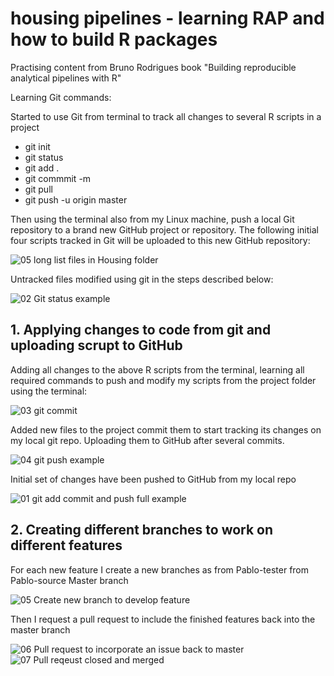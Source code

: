 # housing pipelines - learning RAP and how to build R packages 
Practising content from Bruno Rodrigues book "Building reproducible analytical pipelines with R"

Learning Git commands: 

Started to use Git from terminal to track all changes to several R scripts in a project
- git init
- git status
- git add .
- git commmit -m
- git pull
- git push -u origin master

Then using the terminal also from my Linux machine, push a local Git repository to a brand new GitHub project or repository. The following initial four scripts tracked in Git will be uploaded to this new GitHub repository:

![05 long list files in Housing folder](https://github.com/Pablo-source/housing_pipelines/assets/76554081/09137d13-c113-49c9-8272-dc933802ec29)

Untracked files modified using git in the steps described below:

![02 Git status example](https://github.com/Pablo-source/housing_pipelines/assets/76554081/dae534cc-d088-42b3-ac2a-54e663de5ea7)

## 1. Applying changes to code from git and uploading scrupt to GitHub

Adding all changes to the above R scripts from the terminal, learning all required commands to push and modify my scripts from the project folder using the terminal:

![03 git commit](https://github.com/Pablo-source/housing_pipelines/assets/76554081/a9055639-2cf0-4393-a902-9d5f838d353b)

Added new files to the project commit them to start tracking its changes on my local git repo. Uploading them to GitHub after several commits.

![04 git push example](https://github.com/Pablo-source/housing_pipelines/assets/76554081/6ce16bd2-2e1f-46b6-b549-ea2fcb36fb31)

Initial set of changes have been pushed to GitHub from my local repo

![01 git add commit and push full example](https://github.com/Pablo-source/housing_pipelines/assets/76554081/4a0f9fcc-a606-4197-8c8b-b24525990e0d)

## 2. Creating different branches to work on different features

For each new feature I create a new branches as from Pablo-tester from Pablo-source Master branch

![05 Create new branch to develop feature](https://github.com/Pablo-source/housing_pipelines/assets/76554081/e940ee49-7e7a-40c9-b333-9495e30295d3)

Then I request a pull request to include the finished features back into the master branch

![06 Pull request to incorporate an issue back to master](https://github.com/Pablo-source/housing_pipelines/assets/76554081/e030f74b-7396-47bc-9e8e-1aa271df5594)
![07 Pull reqeust closed and merged](https://github.com/Pablo-source/housing_pipelines/assets/76554081/daa9c316-8ab8-4a09-bf32-105abfd56632)

